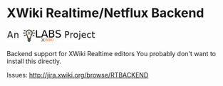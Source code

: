 # XWiki Realtime/Netflux Backend

[![XWiki labs logo](https://raw.githubusercontent.com/xwiki-labs/xwiki-labs-logo/master/projects/xwikilabs/xwikilabsproject.png "XWiki labs")](https://labs.xwiki.com/xwiki/bin/view/Projects/XWikiLabsProject)

Backend support for XWiki Realtime editors
You probably don't want to install this directly.

Issues: http://jira.xwiki.org/browse/RTBACKEND
